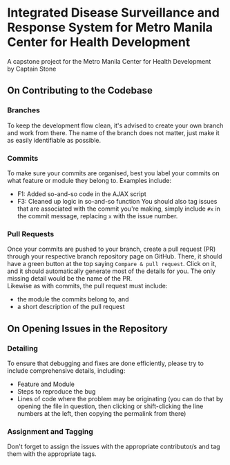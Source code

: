 # Integrated Disease Surveillance and Response System for Metro Manila Center for Health Development
A capstone project for the Metro Manila Center for Health Development  
by Captain Stone

## On Contributing to the Codebase

### Branches
To keep the development flow clean, it's advised to create your own branch and work from there. The name of the branch does not matter, just make it as easily identifiable as possible.

### Commits
To make sure your commits are organised, best you label your commits on what feature or module they belong to. Examples include:  
- F1: Added so-and-so code in the AJAX script
- F3: Cleaned up logic in so-and-so function
You should also tag issues that are associated with the commit you're making, simply include `#x` in the commit message, replacing `x` with the issue number.

### Pull Requests
Once your commits are pushed to your branch, create a pull request (PR) through your respective branch repository page on GitHub. There, it should have a green button at the top saying `Compare & pull request`. Click on it, and it should automatically generate most of the details for you. The only missing detail would be the name of the PR.  
Likewise as with commits, the pull request must include:
- the module the commits belong to, and
- a short description of the pull request


## On Opening Issues in the Repository

### Detailing
To ensure that debugging and fixes are done efficiently, please try to include comprehensive details, including:
- Feature and Module
- Steps to reproduce the bug
- Lines of code where the problem may be originating (you can do that by opening the file in question, then clicking or shift-clicking the line numbers at the left, then copying the permalink from there)

### Assignment and Tagging
Don't forget to assign the issues with the appropriate contributor/s and tag them with the appropriate tags.
